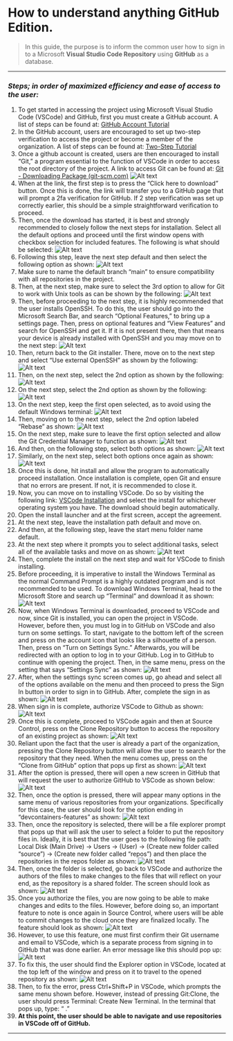 # How to understand anything GitHub Edition.
>In this guide, the purpose is to inform the common user how to sign in to a Microsoft **Visual Studio Code Repository** using **GitHub** as a database.
______

### _Steps; in order of maximized efficiency and ease of access to the user:_

1. To get started in accessing the project using Microsoft Visual Studio Code (VSCode) and GitHub, first you must create a GitHub account. A list of steps can be found at: [GitHub Account Tutorial](https://docs.github.com/en/get-started/signing-up-for-github/signing-up-for-a-new-github-account)
2. In the GitHub account, users are encouraged to set up two-step verification to access the project or become a member of the organization. A list of steps can be found at: [Two-Step Tutorial](https://docs.github.com/en/authentication/securing-your-account-with-two-factor-authentication-2fa)
3. Once a github account is created, users are then encouraged to install “Git,” a program essential to the function of VSCode in order to access the root directory of the project. A link to access Git can be found at: [Git - Downloading Package (git-scm.com)](https://git-scm.com/download/win)
   ![Alt text](vscode3.png)
4. When at the link, the first step is to press the “Click here to download” button. Once this is done, the link will transfer you to a GitHub page that will prompt a 2fa verification for GitHub. If 2 step verification was set up correctly earlier, this should be a simple straightforward verification to proceed.
5. Then, once the download has started, it is best and strongly recommended to closely follow the next steps for installation. Select all the default options and proceed until the first window opens with checkbox selection for included features. The following is what should be selected:
![Alt text](vscode5.png)
6. Following this step, leave the next step default and then select the following option as shown:
![Alt text](vscode6.png)
7. Make sure to name the default branch “main” to ensure compatibility with all repositories in the project.
8. Then, at the next step, make sure to select the 3rd option to allow for Git to work with Unix tools as can be shown by the following:
![Alt text](vscode7.png)
9. Then, before proceeding to the next step, it is highly recommended that the user installs OpenSSH. To do this, the user should go into the Microsoft Search Bar, and search “Optional Features,” to bring up a settings page. Then, press on optional features and “View Features” and search for OpenSSH and get it. If it is not present there, then that means your device is already installed with OpenSSH and you may move on to the next step:
![Alt text](vscode8.png)
10. Then, return back to the Git installer. There, move on to the next step and select “Use external OpenSSH” as shown by the following:
![Alt text](vscode9.png)
11. Then, on the next step, select the 2nd option as shown by the following:
![Alt text](vscode10.png)
12. On the next step, select the 2nd option as shown by the following:
![Alt text](vscode11.png)
13. On the next step, keep the first open selected, as to avoid using the default Windows terminal:
![Alt text](vscode12.png)
14. Then, moving on to the next step, select the 2nd option labeled “Rebase” as shown:
![Alt text](vscode13.png)
15. On the next step, make sure to leave the first option selected and allow the Git Credential Manager to function as shown:
![Alt text](vscode14.png)
16. And then, on the following step, select both options as shown:
![Alt text](vscode15.png)
17. Similarly, on the next step, select both options once again as shown:
![Alt text](vscode16.png)
18. Once this is done, hit install and allow the program to automatically proceed installation. Once installation is complete, open Git and ensure that no errors are present. If not, it is recommended to close it.
19. Now, you can move on to installing VSCode. Do so by visiting the following link: [VSCode Installation](https://code.visualstudio.com/download) and select the install for whichever operating system you have. The download should begin automatically.
20. Open the install launcher and at the first screen, accept the agreement.
21. At the next step, leave the installation path default and move on.
22. And then, at the following step, leave the start menu folder name default.
23. At the next step where it prompts you to select additional tasks, select all of the available tasks and move on as shown:
![Alt text](Vscode1.png)
24. Then, complete the install on the next step and wait for VSCode to finish installing.
25. Before proceeding, it is imperative to install the Windows Terminal as the normal Command Prompt is a highly outdated program and is not recommended to be used. To download Windows Terminal, head to the Microsoft Store and search up “Terminal” and download it as shown:
![Alt text](vscode4.png)
26. Now, when Windows Terminal is downloaded, proceed to VSCode and now, since Git is installed, you can open the project in VSCode. However, before then, you must log in to GitHub on VSCode and also turn on some settings. To start, navigate to the bottom left of the screen and press on the account icon that looks like a silhouette of a person. Then, press on “Turn on Settings Sync.” Afterwards, you will be redirected with an option to log in to your GitHub. Log in to GitHub to continue with opening the project. Then, in the same menu, press on the setting that says “Settings Sync” as shown:
![Alt text](vscode18.png)
27. After, when the settings sync screen comes up, go ahead and select all of the options available on the menu and then proceed to press the Sign In button in order to sign in to GitHub. After, complete the sign in as shown:
![Alt text](vscode19.png)
28. When sign in is complete, authorize VSCode to Github as shown:
![Alt text](vscode20.png)
29. Once this is complete, proceed to VSCode again and then at Source Control, press on the Clone Repository button to access the repository of an existing project as shown:
![Alt text](vscode22.png)
30. Reliant upon the fact that the user is already a part of the organization, pressing the Clone Repository button will allow the user to search for the repository that they need. When the menu comes up, press on the “Clone from GitHub” option that pops up first as shown:
![Alt text](vscode23.png)
31. After the option is pressed, there will open a new screen in GitHub that will request the user to authorize GitHub to VSCode as shown below:
![Alt text](vscode24.png)
32. Then, once the option is pressed, there will appear many options in the same menu of various repositories from your organizations. Specifically for this case, the user should look for the option ending in “devcontainers-features” as shown:
![Alt text](vscode26.png)
33. Then, once the repository is selected, there will be a file explorer prompt that pops up that will ask the user to select a folder to put the repository files in. Ideally, it is best that the user goes to the following file path: Local Disk (Main Drive) -> Users -> (User) -> (Create new folder called “source”) -> (Create new folder called “repos”) and then place the repositories in the repos folder as shown:
![Alt text](vscode27.png)
34. Then, once the folder is selected, go back to VSCode and authorize the authors of the files to make changes to the files that will reflect on your end, as the repository is a shared folder. The screen should look as shown:
![Alt text](vscode28.png)
35. Once you authorize the files, you are now going to be able to make changes and edits to the files. However, before doing so, an important feature to note is once again in Source Control, where users will be able to commit changes to the cloud once they are finalized locally. The feature should look as shown:
![Alt text](vscode29.png)
36. However, to use this feature, one must first confirm their Git username and email to VSCode, which is a separate process from signing in to GitHub that was done earlier. An error message like this should pop up:
![Alt text](vscode31.png)
37. To fix this, the user should find the Explorer option in VSCode, located at the top left of the window and press on it to travel to the opened repository as shown:
![Alt text](vscode30.png)
38. Then, to fix the error, press Ctrl+Shift+P in VSCode, which prompts the same menu shown before. However, instead of pressing Git:Clone, the user should press Terminal: Create New Terminal. In the terminal that pops up, type: “ .”
39. **At this point, the user should be able to navigate and use repositories in VSCode off of GitHub.**
---